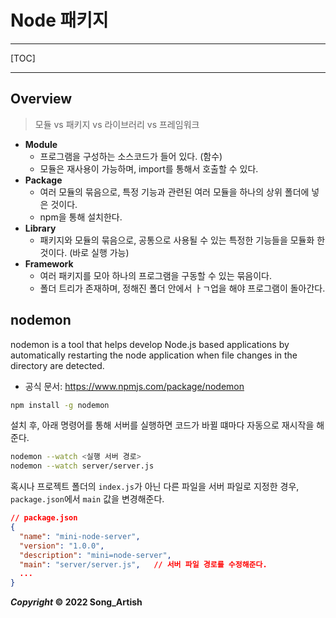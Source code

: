 # Node 패키지

---

[TOC]

---



## Overview

> 모듈 vs 패키지 vs 라이브러리 vs 프레임워크

- **Module**
  - 프로그램을 구성하는 소스코드가 들어 있다. (함수)
  - 모듈은 재사용이 가능하며, import를 통해서 호출할 수 있다.
- **Package**
  - 여러 모듈의 묶음으로, 특정 기능과 관련된 여러 모듈을 하나의 상위 폴더에 넣은 것이다.
  - npm을 통해 설치한다.
- **Library**
  - 패키지와 모듈의 묶음으로, 공통으로 사용될 수 있는 특정한 기능들을 모듈화 한 것이다. (바로 실행 가능)
- **Framework**
  - 여러 패키지를 모아 하나의 프로그램을 구동할 수 있는 묶음이다.
  - 폴더 트리가 존재하며, 정해진 폴더 안에서 ㅏㄱ업을 해야 프로그램이 돌아간다.



## nodemon

nodemon is a tool that helps develop Node.js based applications by automatically restarting the node application when file changes in the directory are detected.

- 공식 문서: https://www.npmjs.com/package/nodemon

```bash
npm install -g nodemon
```

설치 후, 아래 명령어를 통해 서버를 실행하면 코드가 바뀔 떄마다 자동으로 재시작을 해준다.

```bash
nodemon --watch <실행 서버 경로>
nodemon --watch server/server.js
```

혹시나 프로젝트 폴더의 `index.js`가 아닌 다른 파일을 서버 파일로 지정한 경우, `package.json`에서 `main` 값을 변경해준다.

```json
// package.json
{
  "name": "mini-node-server",
  "version": "1.0.0",
  "description": "mini=node-server",
  "main": "server/server.js",	// 서버 파일 경로를 수정해준다.
  ...
}
```



***Copyright* © 2022 Song_Artish**
